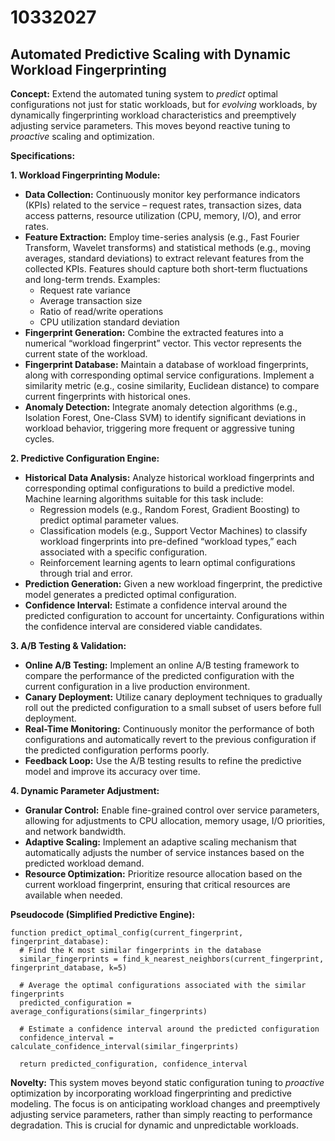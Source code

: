 # 10332027

## Automated Predictive Scaling with Dynamic Workload Fingerprinting

**Concept:** Extend the automated tuning system to *predict* optimal configurations not just for static workloads, but for *evolving* workloads, by dynamically fingerprinting workload characteristics and preemptively adjusting service parameters. This moves beyond reactive tuning to *proactive* scaling and optimization.

**Specifications:**

**1. Workload Fingerprinting Module:**

*   **Data Collection:** Continuously monitor key performance indicators (KPIs) related to the service – request rates, transaction sizes, data access patterns, resource utilization (CPU, memory, I/O), and error rates.
*   **Feature Extraction:**  Employ time-series analysis (e.g., Fast Fourier Transform, Wavelet transforms) and statistical methods (e.g., moving averages, standard deviations) to extract relevant features from the collected KPIs. Features should capture both short-term fluctuations and long-term trends. Examples:
    *   Request rate variance
    *   Average transaction size
    *   Ratio of read/write operations
    *   CPU utilization standard deviation
*   **Fingerprint Generation:** Combine the extracted features into a numerical “workload fingerprint” vector. This vector represents the current state of the workload.
*   **Fingerprint Database:** Maintain a database of workload fingerprints, along with corresponding optimal service configurations.  Implement a similarity metric (e.g., cosine similarity, Euclidean distance) to compare current fingerprints with historical ones.
*   **Anomaly Detection:** Integrate anomaly detection algorithms (e.g., Isolation Forest, One-Class SVM) to identify significant deviations in workload behavior, triggering more frequent or aggressive tuning cycles.

**2. Predictive Configuration Engine:**

*   **Historical Data Analysis:**  Analyze historical workload fingerprints and corresponding optimal configurations to build a predictive model.  Machine learning algorithms suitable for this task include:
    *   Regression models (e.g., Random Forest, Gradient Boosting) to predict optimal parameter values.
    *   Classification models (e.g., Support Vector Machines) to classify workload fingerprints into pre-defined “workload types,” each associated with a specific configuration.
    *   Reinforcement learning agents to learn optimal configurations through trial and error.
*   **Prediction Generation:** Given a new workload fingerprint, the predictive model generates a predicted optimal configuration.
*   **Confidence Interval:**  Estimate a confidence interval around the predicted configuration to account for uncertainty.  Configurations within the confidence interval are considered viable candidates.

**3. A/B Testing & Validation:**

*   **Online A/B Testing:** Implement an online A/B testing framework to compare the performance of the predicted configuration with the current configuration in a live production environment.
*   **Canary Deployment:** Utilize canary deployment techniques to gradually roll out the predicted configuration to a small subset of users before full deployment.
*   **Real-Time Monitoring:** Continuously monitor the performance of both configurations and automatically revert to the previous configuration if the predicted configuration performs poorly.
*   **Feedback Loop:** Use the A/B testing results to refine the predictive model and improve its accuracy over time.

**4. Dynamic Parameter Adjustment:**

*   **Granular Control:** Enable fine-grained control over service parameters, allowing for adjustments to CPU allocation, memory usage, I/O priorities, and network bandwidth.
*   **Adaptive Scaling:** Implement an adaptive scaling mechanism that automatically adjusts the number of service instances based on the predicted workload demand.
*   **Resource Optimization:**  Prioritize resource allocation based on the current workload fingerprint, ensuring that critical resources are available when needed.

**Pseudocode (Simplified Predictive Engine):**

```
function predict_optimal_config(current_fingerprint, fingerprint_database):
  # Find the K most similar fingerprints in the database
  similar_fingerprints = find_k_nearest_neighbors(current_fingerprint, fingerprint_database, k=5)

  # Average the optimal configurations associated with the similar fingerprints
  predicted_configuration = average_configurations(similar_fingerprints)

  # Estimate a confidence interval around the predicted configuration
  confidence_interval = calculate_confidence_interval(similar_fingerprints)

  return predicted_configuration, confidence_interval
```

**Novelty:**  This system moves beyond static configuration tuning to *proactive* optimization by incorporating workload fingerprinting and predictive modeling. The focus is on anticipating workload changes and preemptively adjusting service parameters, rather than simply reacting to performance degradation.  This is crucial for dynamic and unpredictable workloads.